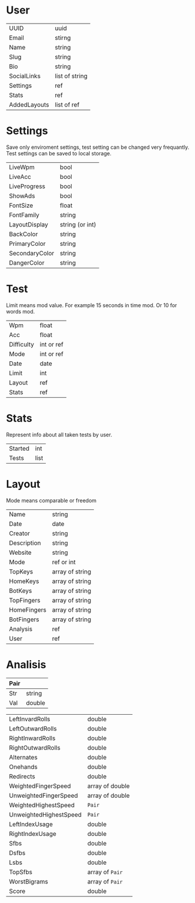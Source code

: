 # User

|              |                |
|--------------|----------------|
| UUID         | uuid           |
| Email        | stirng         |
| Name         | string         |
| Slug         | string         |
| Bio          | string         |
| SocialLinks  | list of string |
| Settings     | ref            |
| Stats        | ref            |
| AddedLayouts | list of ref    |


# Settings

Save only enviroment settings, test setting can be changed very frequantly. Test settings can be saved to local storage.

|                |        |  
|----------------|--------|
| LiveWpm        | bool   |  
| LiveAcc        | bool   |  
| LiveProgress   | bool   |
| ShowAds        | bool   |
| FontSize       | float  |
| FontFamily     | string |
| LayoutDisplay  | string (or int) |
| BackColor      | string |
| PrimaryColor   | string |
| SecondaryColor | string |
| DangerColor    | string |


# Test

Limit means mod value. For example 15 seconds in time mod. Or 10 for words mod.

|            |            |  
|------------|------------|
| Wpm        | float      |  
| Acc        | float      |
| Difficulty | int or ref |
| Mode       | int or ref |
| Date       | date       |
| Limit      | int        |
| Layout     | ref        |
| Stats      | ref        |


# Stats

Represent info about all taken tests by user.

|           |      |
|-----------|------|
| Started   | int  |
| Tests     | list |  


# Layout

Mode means comparable or freedom

|             |                 |
|-------------|-----------------|
| Name        | string          |
| Date        | date            |
| Creator     | string          |
| Description | string          |
| Website     | string          |
| Mode        | ref or int      |
| TopKeys     | array of string |
| HomeKeys    | array of string |
| BotKeys     | array of string |
| TopFingers  | array of string |
| HomeFingers | array of string |
| BotFingers  | array of string |
| Analysis    | ref             |
| User        | ref             |


# Analisis

| Pair |        |
|------|--------|
| Str  | string |
| Val  | double |

|                        |                 |
|------------------------|-----------------|
| LeftInvardRolls        | double          |
| LeftOutwardRolls       | double          |
| RightInwardRolls       | double          |
| RightOutwardRolls      | double          |
| Alternates             | double          |
| Onehands               | double          |
| Redirects              | double          |
| WeightedFingerSpeed    | array of double |
| UnweightedFingerSpeed  | array of double |
| WeightedHighestSpeed   | `Pair`          |
| UnweightedHighestSpeed | `Pair`          |
| LeftIndexUsage         | double          |
| RightIndexUsage        | double          |
| Sfbs                   | double          |
| Dsfbs                  | double          |
| Lsbs                   | double          |
| TopSfbs                | array of `Pair` |
| WorstBigrams           | array of `Pair` |
| Score                  | double          |